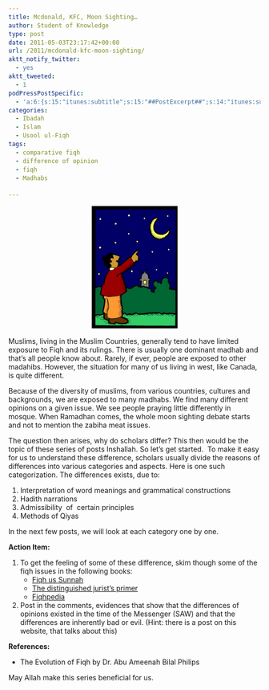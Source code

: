 ```yaml
---
title: Mcdonald, KFC, Moon Sighting…
author: Student of Knowledge
type: post
date: 2011-05-03T23:17:42+00:00
url: /2011/mcdonald-kfc-moon-sighting/
aktt_notify_twitter:
  - yes
aktt_tweeted:
  - 1
podPressPostSpecific:
  - 'a:6:{s:15:"itunes:subtitle";s:15:"##PostExcerpt##";s:14:"itunes:summary";s:15:"##PostExcerpt##";s:15:"itunes:keywords";s:17:"##WordPressCats##";s:13:"itunes:author";s:10:"##Global##";s:15:"itunes:explicit";s:2:"No";s:12:"itunes:block";s:2:"No";}'
categories:
  - Ibadah
  - Islam
  - Usool ul-Fiqh
tags:
  - comparative fiqh
  - difference of opinion
  - fiqh
  - Madhabs

---
```

<p style="text-align: center;">
  <a href="/wp-content/uploads/2011/05/sighting-moon.jpg"><img class="aligncenter size-full wp-image-1670" title="sighting-moon" src="/wp-content/uploads/2011/05/sighting-moon.jpg" alt="" width="172" height="244" /></a>
</p>

Muslims, living in the Muslim Countries, generally tend to have limited exposure to Fiqh and its rulings. There is usually one dominant madhab and that&#8217;s all people know about. Rarely, if ever, people are exposed to other madahibs. However, the situation for many of us living in west, like Canada, is quite different.

Because of the diversity of muslims, from various countries, cultures and backgrounds, we are exposed to many madhabs. We find many different opinions on a given issue. We see people praying little differently in mosque. When Ramadhan comes, the whole moon sighting debate starts and not to mention the zabiha meat issues.

The question then arises, why do scholars differ? This then would be the topic of these series of posts Inshallah. So let&#8217;s get started.  To make it easy for us to understand these difference, scholars usually divide the reasons of differences into various categories and aspects. Here is one such categorization. The differences exists, due to:

  1. Interpretation of word meanings and grammatical constructions
  2. Hadith narrations
  3. Admissibility  of  certain principles
  4. Methods of Qiyas

In the next few posts, we will look at each category one by one.

**Action Item:**

  1. To get the feeling of some of these difference, skim though some of the fiqh issues in the following books: 
      * <a href="http://abdurrahman.org/sunnah/fiqhussunnah/frame.html" target="_blank">Fiqh us Sunnah</a>
      * <a href="http://books.google.com/books?id=EoxF3tbjf4AC&printsec=frontcover#v=onepage&q&f=false" target="_blank">The distinguished jurist&#8217;s primer</a>
      * <a href="http://fiqhpedia.com/" target="_blank">Fiqhpedia</a>
  2. Post in the comments, evidences that show that the differences of opinions existed in the time of the Messenger (SAW) and that the differences are inherently bad or evil. (Hint: there is a post on this website, that talks about this)

**References:**

  * The Evolution of Fiqh by Dr. Abu Ameenah Bilal Philips

May Allah make this series beneficial for us.